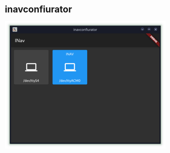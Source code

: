 # inavconfiurator

![alt](https://github.com/elgansayer/inav-cross-configurator/blob/master/media/front.png)
